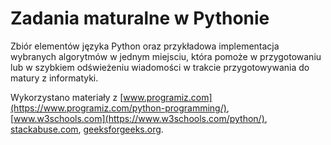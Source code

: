 # Zadania maturalne w Pythonie
Zbiór elementów języka Python oraz przykładowa implementacja wybranych algorytmów w jednym miejsciu, która pomoże w przygotowaniu lub w szybkiem odświeżeniu wiadomości w trakcie przygotowywania do matury z informatyki.

Wykorzystano materiały z [www.programiz.com](https://www.programiz.com/python-programming/), [www.w3schools.com](https://www.w3schools.com/python/), [stackabuse.com](https://stackabuse.com), [geeksforgeeks.org](https://www.geeksforgeeks.org/).
